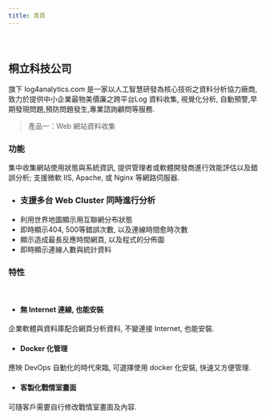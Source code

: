```yaml
---
title: 首頁
---
```



#### &nbsp;

## **桐立科技公司**

旗下 log4analytics.com 是一家以人工智慧研發為核心技術之資料分析協力廠商, 致力於提供中小企業最物美價廉之跨平台Log 資料收集, 視覺化分析, 自動預警,早期發現問題,預防問題發生,專業諮詢顧問等服務.

> 產品一：Web 網站資料收集

### 功能

集中收集網站使用狀態與系統資訊, 提供管理者或軟體開發商進行效能評估以及錯誤分析; 支援微軟 IIS, Apache, 或 Nginx 等網路伺服器.

* ### 支援多台 Web Cluster 同時進行分析
* 利用世界地圖顯示用互聯網分布狀態
* 即時顯示404, 500等錯誤次數, 以及連線時間愈時次數
* 顯示造成最長反應時間網頁, 以及程式的分佈圖
* 即時顯示連線人數與統計資料

### 特性

&nbsp;

* #### 無 Internet 連線, 也能安裝

企業軟體與資料庫配合網頁分析資料, 不變連接 Internet, 也能安裝.

* #### Docker 化管理

應映 DevOps 自動化的時代來臨, 可選擇使用 docker 化安裝, 快速又方便管理.

* #### 客製化戰情室畫面

可隨客戶需要自行修改戰情室畫面及內容.